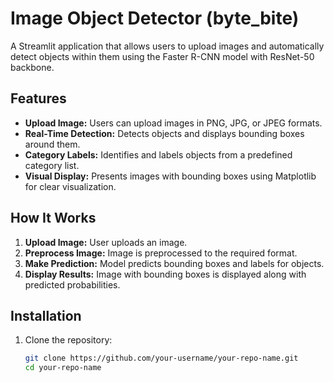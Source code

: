 # Image Object Detector (byte_bite)

A Streamlit application that allows users to upload images and automatically detect objects within them using the Faster R-CNN model with ResNet-50 backbone.

## Features

- **Upload Image:** Users can upload images in PNG, JPG, or JPEG formats.
- **Real-Time Detection:** Detects objects and displays bounding boxes around them.
- **Category Labels:** Identifies and labels objects from a predefined category list.
- **Visual Display:** Presents images with bounding boxes using Matplotlib for clear visualization.

## How It Works

1. **Upload Image:** User uploads an image.
2. **Preprocess Image:** Image is preprocessed to the required format.
3. **Make Prediction:** Model predicts bounding boxes and labels for objects.
4. **Display Results:** Image with bounding boxes is displayed along with predicted probabilities.

## Installation

1. Clone the repository:
   ```bash
   git clone https://github.com/your-username/your-repo-name.git
   cd your-repo-name
